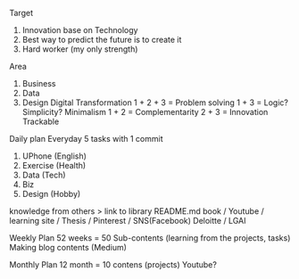 

Target
1. Innovation base on Technology
2. Best way to predict the future is to create it
3. Hard worker (my only strength)

Area
1. Business
2. Data
3. Design
Digital Transformation
1 + 2 + 3 = Problem solving
1 + 3 = Logic? Simplicity? Minimalism
1 + 2 = Complementarity
2 + 3 = Innovation
Trackable

Daily plan
Everyday 5 tasks with 1 commit

1. UPhone (English)
2. Exercise (Health)
3. Data (Tech)
4. Biz
5. Design (Hobby)

knowledge from others > link to library README.md
book / Youtube / learning site / Thesis / Pinterest / SNS(Facebook)
Deloitte / LGAI


Weekly Plan
52 weeks = 50 Sub-contents (learning from the projects, tasks)
Making blog contents (Medium)


Monthly Plan
12 month = 10 contens (projects)
Youtube?


